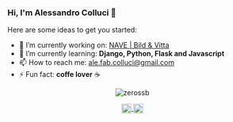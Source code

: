 ### Hi, I'm Alessandro Colluci 👋

Here are some ideas to get you started:

- 🔭 I’m currently working on: [NAVE | Bild & Vitta](https://github.com/bildvitta)
- 🌱 I’m currently learning: **Django, Python, Flask and Javascript**
- 📫 How to reach me: ale.fab.colluci@gmail.com
- ⚡ Fun fact: **coffe lover** :coffee:

<p align="center">
  <img src="https://github-readme-stats.vercel.app/api?username=zerossb&show_icons=true" alt="zerossb" />
</p>

<p align="center">
  <a href="https://twitter.com/KpiroTT0" target="blank">
    <img align="center" src="https://cdn.jsdelivr.net/npm/simple-icons@3.0.1/icons/twitter.svg" alt="hynzhw" height="20" width="20" />
  </a>
  <a href="hlinkedin.com/in/alessandro-fabiano-colluci-04853a193" target="blank">
    <img align="center" src="https://cdn.jsdelivr.net/npm/simple-icons@3.0.1/icons/linkedin.svg" alt="ghaynesh" height="20" width="20" />
  </a>
</p>
